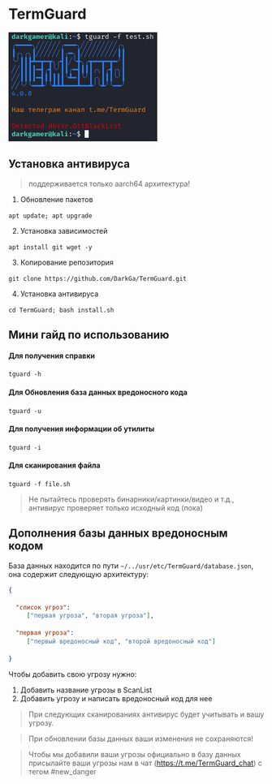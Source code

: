 # TermGuard

![Image alt](https://github.com/DarkGa/TermGuard/raw/master/image.png)

## Установка антивируса

> поддерживается только aarch64 архитектура!

1. Обновление пакетов

`apt update; apt upgrade`

2. Установка зависимостей

`apt install git wget -y`

3. Копирование репозитория

`git clone https://github.com/DarkGa/TermGuard.git`

4. Установка антивируса

`cd TermGuard; bash install.sh`

## Мини гайд по использованию

#### Для получения справки
`tguard -h`

#### Для Обновления база данных вредоносного кода
`tguard -u`

#### Для получения информации об утилиты
`tguard -i`

#### Для сканирования файла
`tguard -f file.sh`

> Не пытайтесь проверять бинарники/картинки/видео и т.д., антивирус проверяет только исходный код (пока)


## Дополнения базы данных вредоносным кодом

База данных находится по пути `~/../usr/etc/TermGuard/database.json`, она содержит следующую архитектуру:

```json
{

  "список угроз":
     ["первая угроза", "вторая угроза"],
     
  "первая угроза":
     ["первый вредоносный код", "второй вредоносный код"]

}
```

Чтобы добавить свою угрозу нужно:

1. Добавить название угрозы в ScanList
2. Добавить угрозу и написать вредоносный код для нее

> При следующих сканированиях антивирус будет учитывать и вашу угрозу.

> При обновлении базы данных ваши изменения не сохраняются!

> Чтобы мы добавили ваши угрозы официально в базу данных присылайте ваши угрозы нам в чат (https://t.me/TermGuard_chat) с тегом #new_danger
